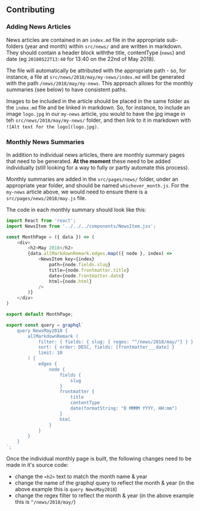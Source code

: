 ## Contributing

### Adding News Articles

News articles are contained in an `index.md` file in the appropriate sub-folders (year and month) within `src/news/` and are written
in markdown. They should contain a header block withthe title, contentType (`news`) and date (eg `20180522T13:40` for 13:40 on the
22nd of May 2018).

The file will automatically be attributed with the appropriate path - so, for instance, a file at `src/news/2018/may/my-news/index.md`
will be generated with the path `/news/2018/may/my-news`. This approach allows for the monthly summaries (see below) to have consistent
paths.

Images to be included in the article should be placed in the same folder as the `index.md` file and be linked in markdown. So, for
instance, to include an image `logo.jpg` in our `my-news` article, you would to have the jpg image in teh `src/news/2018/may/my-news/`
folder, and then link to it in markdown with `![Alt text for the logo](logo.jpg)`.

### Monthly News Summaries

In addition to individual news articles, there are monthly summary pages that need to be generated. **At the moment** these need to be
added individually (still looking for a way to fully or partly automate this process).

Monthly summaries are added in the `src/pages/news/` folder, under an appropriate year folder, and should be named `whichever_month.js`.
For the `my-news` article above, we would need to ensure there is a `src/pages/news/2018/may.js` file.

The code in each monthly summary should look like this:

```javascript
import React from 'react';
import NewsItem from '../../../components/NewsItem.jsx';

const MonthPage = ({ data }) => (
    <div>
        <h2>May 2018</h2>
        {data.allMarkdownRemark.edges.map(({ node }, index) =>
            <NewsItem key={index}
                path={node.fields.slug}
                title={node.frontmatter.title}
                date={node.frontmatter.date}
                html={node.html}
            />
        )}
    </div>
)

export default MonthPage;

export const query = graphql`
    query NewsMay2018 {
        allMarkdownRemark (
            filter: { fields: { slug: { regex: "^/news/2018/may/"} } }
            sort: { order: DESC, fields: [frontmatter___date] }
            limit: 10
        ) {
            edges {
                node {
                    fields {
                        slug
                    }
                    frontmatter {
                        title
                        contentType
                        date(formatString: "D MMMM YYYY, HH:mm")
                    }
                    html
                }
            }
        }
    }
`;
```

Once the individual monthly page is built, the following changes need to be made in it's source code:
* change the `<h2>` text to match the month name & year
* change the name of the graphql query to reflect the month & year (in the above example this is `query NewsMay2018`)
* change the regex filter to reflect the month & year (in the above example this is `^/news/2018/may/`)
